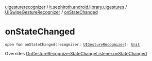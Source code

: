 [uigesturerecognizer](../../index.md) / [it.sephiroth.android.library.uigestures](../index.md) / [UISwipeGestureRecognizer](index.md) / [onStateChanged](./on-state-changed.md)

# onStateChanged

`open fun onStateChanged(recognizer: `[`UIGestureRecognizer`](../-u-i-gesture-recognizer/index.md)`): `[`Unit`](https://kotlinlang.org/api/latest/jvm/stdlib/kotlin/-unit/index.html)

Overrides [OnGestureRecognizerStateChangeListener.onStateChanged](../-on-gesture-recognizer-state-change-listener/on-state-changed.md)

